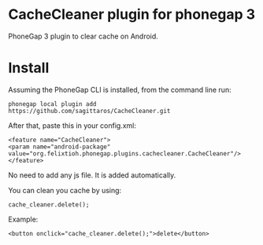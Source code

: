 CacheCleaner plugin for phonegap 3
==================================

PhoneGap 3 plugin to clear cache on Android. 

Install
========
Assuming the PhoneGap CLI is installed, from the command line run:
```
phonegap local plugin add https://github.com/sagittaros/CacheCleaner.git
```
After that, paste this in your config.xml: 
```
<feature name="CacheCleaner">
<param name="android-package" value="org.felixtioh.phonegap.plugins.cachecleaner.CacheCleaner"/>
</feature>
```
No need to add any js file. It is added automatically.

You can clean you cache by using:
```
cache_cleaner.delete();
```

Example:
```
<button onclick="cache_cleaner.delete();">delete</button>
```

